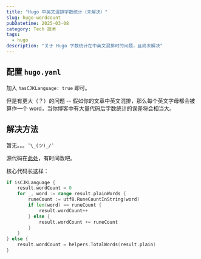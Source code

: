 ```yaml
---
title: "Hugo 中英文混排字数统计（未解决）"
slug: hugo-wordcount
pubDatetime: 2025-03-08
category: Tech 技术
tags:
  - hugo
description: "关于 Hugo 字数统计在中英文混排时的问题，且尚未解决"
---
```


## 配置 `hugo.yaml`

加入 `hasCJKLanguage: true` 即可。

但是有更大（？）的问题 -- 假如你的文章中英文混排，那么每个英文字母都会被算作一个 word，当你博客中有大量代码后字数统计的误差将会相当大。

## 解决方法

暂无。。。`¯\_(ツ)_/¯`

源代码在[此处](https://github.com/gohugoio/hugo/blob/master/hugolib/page__content.go)，有时间改吧。

核心代码长这样：

```go
if isCJKLanguage {
    result.wordCount = 0
    for _, word := range result.plainWords {
        runeCount := utf8.RuneCountInString(word)
        if len(word) == runeCount {
            result.wordCount++
        } else {
            result.wordCount += runeCount
        }
    }
} else {
    result.wordCount = helpers.TotalWords(result.plain)
}
```